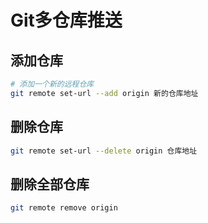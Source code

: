 # Git多仓库推送

## 添加仓库

```bash
# 添加一个新的远程仓库
git remote set-url --add origin 新的仓库地址
```

## 删除仓库

```bash
git remote set-url --delete origin 仓库地址
```

## 删除全部仓库

```bash
git remote remove origin
```

